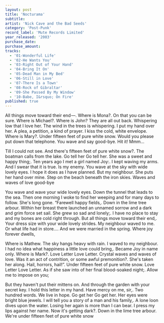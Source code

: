 ```yaml
---
layout: post
title: 'Nocturama'
subtitle: 
artist: 'Nick Cave and the Bad Seeds'
category: 'Post-Punk'
record_label: 'Mute Records Limited'
year_released: '2003'
purchase_date: 
purchase_amount: 
tracks:
  - '01-Wonderful Life'
  - '02-He Wants You'
  - '03-Right Out of Your Hand'
  - '04-Bring It On'
  - '05-Dead Man in My Bed'
  - '06-Still in Love'
  - '07-There Is a Town'
  - '08-Rock of Gibraltar'
  - '09-She Passed By My Window'
  - '10-Babe, I&rsquo; On Fire'
published: true
---
```


All things move toward their end —. Where is Mona?. On that you can be sure. Where is Michael?. Where is John? They are all out back. Whispering low that I love her. The wind in the trees is whispering. I put my hand over her. A plea, a petition, a kind of prayer. I kiss the cold, white envelope. Where is Mary?. Under fifteen feet of pure white snow. Would you please put down that telephone. You wave and say good-bye. Hit it! Mmm...

Till I could not see. And there's fifteen feet of pure white snow?. The boatman calls from the lake. Go tell her Go tell her. She was a sweet and happy thing;. Ten years ago I met a girl named Joy:. I kept waving my arms. And I swear that it is true. Is my enemy. You wave at the sky with wide lovely eyes. I hope it does as I have planned. But my neighbour. She puts her hand over mine. Step on the beach beneath the iron skies. Waves and waves of love good-bye

You wave and wave your wide lovely eyes. Down the tunnel that leads to the sea. Then one morning I woke to find her weeping and for many days to follow. She's long gone. “Farewell happy fields,. Down in the lime tree arbour. Within her breast there launched an unnamed sorrow and a dark and grim force set sail. She grew so sad and lonely;. I have no place to stay and my bones are cold right through. But all things move toward their end,. Your dress size with your wide lovely strides. My neighbour waved to me. Or what life had in store.... And we were married in the spring. Where joy forever dwells,

Where is Mathew. The sky hangs heavy with rain. I waved to my neighbour. I had no idea what happiness a little love could bring,. Became Joy in name only. Where is Mark?. Love Letter Love Letter. Crystal waves and waves of love. Was it an act of contrition, or some awful premonition?. She's taken her along. Hail, horrors, hail!”. Under fifteen feet of pure white snow. Love Letter Love Letter. As if she saw into of her final blood-soaked night;. Allow me to impose on you;

But they haven't put their mittens on. And through the garden with your secret key. I hold this letter in my hand. Have mercy on me, sir,. Two hundred words. We live in hope. Go get her Go get her. Her eyes were bright blue jewels. I will tell you a story of a man and his family,. A lone loon dives upon the water. Losing her again is more than I can bear. I press my lips against her name. Now it's getting dark?. Down in the lime tree arbour. We're under fifteen feet of pure white snow